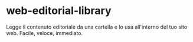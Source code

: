 # web-editorial-library
Legge il contenuto editoriale da una cartella e lo usa all'interno del tuo sito web. Facile, veloce, immediato.
